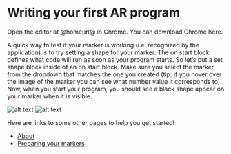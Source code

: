 # Writing your first AR program

Open the editor at @homeurl@ in Chrome. You can download Chrome here. 
  
A quick way to test if your marker is working (i.e. recognized by the application) is to try setting a shape for your marker. The on start block defines what code will run as soon as your program starts. So let’s put a set shape block inside of an on start block. Make sure you select the marker from the dropdown that matches the one you created (tip: if you hover over the image of the marker you can see what number value it corresponds to). Now, when you start your program, you should see a black shape appear on your marker when it is visible.

![alt text](/static/testing.gif)
![alt text](/static/example1.png)
  
Here are links to some other pages to help you get started!
* [About](/about)
* [Preparing your markers](/markers)